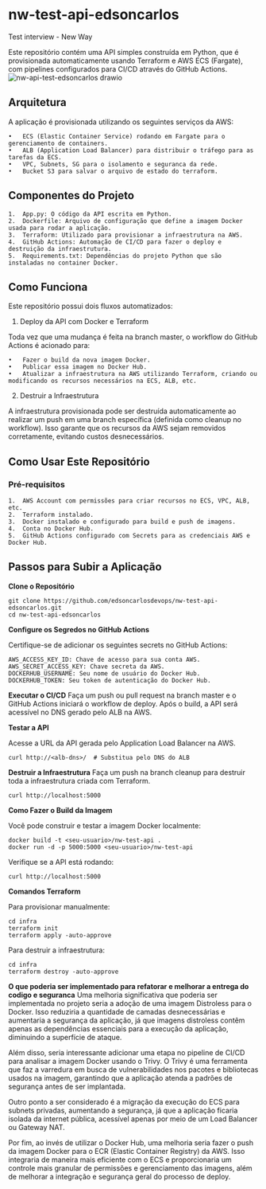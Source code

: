 # nw-test-api-edsoncarlos
Test interview - New Way

Este repositório contém uma API simples construída em Python, que é provisionada automaticamente usando Terraform e AWS ECS (Fargate), com pipelines configurados para CI/CD através do GitHub Actions.
![nw-api-test-edsoncarlos drawio](https://github.com/user-attachments/assets/34ccd5a4-d78b-46f4-b2f5-a5db252cda5c)


## Arquitetura
A aplicação é provisionada utilizando os seguintes serviços da AWS:

	•	ECS (Elastic Container Service) rodando em Fargate para o gerenciamento de containers.
	•	ALB (Application Load Balancer) para distribuir o tráfego para as tarefas da ECS.
	•	VPC, Subnets, SG para o isolamento e seguranca da rede.
 	•	Bucket S3 para salvar o arquivo de estado do terraform.


## Componentes do Projeto

	1.	App.py: O código da API escrita em Python.
	2.	Dockerfile: Arquivo de configuração que define a imagem Docker usada para rodar a aplicação.
	3.	Terraform: Utilizado para provisionar a infraestrutura na AWS.
	4.	GitHub Actions: Automação de CI/CD para fazer o deploy e destruição da infraestrutura.
	5.	Requirements.txt: Dependências do projeto Python que são instaladas no container Docker.


## Como Funciona

Este repositório possui dois fluxos automatizados:

1. Deploy da API com Docker e Terraform

Toda vez que uma mudança é feita na branch master, o workflow do GitHub Actions é acionado para:

	•	Fazer o build da nova imagem Docker.
	•	Publicar essa imagem no Docker Hub.
	•	Atualizar a infraestrutura na AWS utilizando Terraform, criando ou modificando os recursos necessários na ECS, ALB, etc.

2. Destruir a Infraestrutura

A infraestrutura provisionada pode ser destruída automaticamente ao realizar um push em uma branch específica (definida como cleanup no workflow). Isso garante que os recursos da AWS sejam removidos corretamente, evitando custos desnecessários.

## Como Usar Este Repositório

### Pré-requisitos

	1.	AWS Account com permissões para criar recursos no ECS, VPC, ALB, etc.
	2.	Terraform instalado.
	3.	Docker instalado e configurado para build e push de imagens.
	4.	Conta no Docker Hub.
	5.	GitHub Actions configurado com Secrets para as credenciais AWS e Docker Hub.

## Passos para Subir a Aplicação

**Clone o Repositório**
 ```
git clone https://github.com/edsoncarlosdevops/nw-test-api-edsoncarlos.git
cd nw-test-api-edsoncarlos
```

**Configure os Segredos no GitHub Actions**

Certifique-se de adicionar os seguintes secrets no GitHub Actions:

```
AWS_ACCESS_KEY_ID: Chave de acesso para sua conta AWS.
AWS_SECRET_ACCESS_KEY: Chave secreta da AWS.
DOCKERHUB_USERNAME: Seu nome de usuário do Docker Hub.
DOCKERHUB_TOKEN: Seu token de autenticação do Docker Hub.
```

**Executar o CI/CD**
Faça um push ou pull request na branch master e o GitHub Actions iniciará o workflow de deploy.
Após o build, a API será acessível no DNS gerado pelo ALB na AWS.

 
**Testar a API**

Acesse a URL da API gerada pelo Application Load Balancer na AWS.
 ```
curl http://<alb-dns>/  # Substitua pelo DNS do ALB
```
**Destruir a Infraestrutura**
Faça um push na branch cleanup para destruir toda a infraestrutura criada com Terraform.

 ```
curl http://localhost:5000
```


**Como Fazer o Build da Imagem**

Você pode construir e testar a imagem Docker localmente:
 ```
docker build -t <seu-usuario>/nw-test-api .
docker run -d -p 5000:5000 <seu-usuario>/nw-test-api
```

Verifique se a API está rodando:
 ```
curl http://localhost:5000
```

**Comandos Terraform**

Para provisionar manualmente:
 ```
cd infra
terraform init
terraform apply -auto-approve
```

Para destruir a infraestrutura:
 ```
cd infra
terraform destroy -auto-approve
```


**O que poderia ser implementado para refatorar e melhorar a entrega do codigo e seguranca**
Uma melhoria significativa que poderia ser implementada no projeto seria a adoção de uma imagem Distroless para o Docker. Isso reduziria a quantidade de camadas desnecessárias e aumentaria a segurança da aplicação, já que imagens distroless contêm apenas as dependências essenciais para a execução da aplicação, diminuindo a superfície de ataque.

Além disso, seria interessante adicionar uma etapa no pipeline de CI/CD para analisar a imagem Docker usando o Trivy. O Trivy é uma ferramenta que faz a varredura em busca de vulnerabilidades nos pacotes e bibliotecas usados na imagem, garantindo que a aplicação atenda a padrões de segurança antes de ser implantada.

Outro ponto a ser considerado é a migração da execução do ECS para subnets privadas, aumentando a segurança, já que a aplicação ficaria isolada da internet pública, acessível apenas por meio de um Load Balancer ou Gateway NAT.

Por fim, ao invés de utilizar o Docker Hub, uma melhoria seria fazer o push da imagem Docker para o ECR (Elastic Container Registry) da AWS. Isso integraria de maneira mais eficiente com o ECS e proporcionaria um controle mais granular de permissões e gerenciamento das imagens, além de melhorar a integração e segurança geral do processo de deploy.


